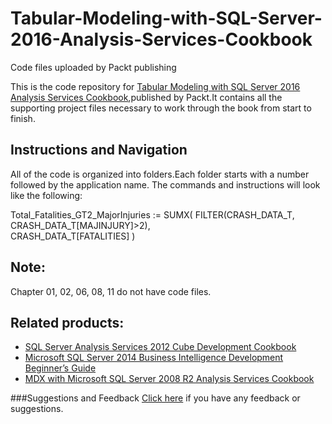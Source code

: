 # Tabular-Modeling-with-SQL-Server-2016-Analysis-Services-Cookbook
Code files uploaded by Packt publishing

This is the code repository for [Tabular Modeling with SQL Server 2016 Analysis Services Cookbook](https://www.packtpub.com/big-data-and-business-intelligence/tabular-modeling-sql-server-2016-analysis-services-cookbook?utm_source=github&utm_medium=repository&utm_campaign=9781786468611),published by Packt.It contains all the supporting
project files necessary to work through the book from start to finish.


## Instructions and Navigation
All of the code is organized into folders.Each folder starts with a number followed by the application name.
The commands and instructions will look like the following:

Total_Fatalities_GT2_MajorInjuries := SUMX( 
FILTER(CRASH_DATA_T, CRASH_DATA_T[MAJINJURY]>2),      
CRASH_DATA_T[FATALITIES] 
)

## Note:
Chapter 01, 02, 06, 08, 11 do not have code files.

## Related products:
* [SQL Server Analysis Services 2012 Cube Development Cookbook](https://www.packtpub.com/big-data-and-business-intelligence/sql-server-analysis-services-2012-cube-development-cookbook?utm_source=github&utm_medium=repository&utm_campaign=9781849689809)
* [Microsoft SQL Server 2014 Business Intelligence Development Beginner’s Guide](https://www.packtpub.com/big-data-and-business-intelligence/microsoft-sql-server-2014-business-intelligence-development-begin?utm_source=github&utm_medium=repository&utm_campaign=9781849688888)
* [MDX with Microsoft SQL Server 2008 R2 Analysis Services Cookbook](https://www.packtpub.com/networking-and-servers/mdx-microsoft-sql-server-2008-r2-analysis-services-cookbook?utm_source=github&utm_medium=repository&utm_campaign=9781849681308)


###Suggestions and Feedback
[Click here](https://docs.google.com/forms/d/e/1FAIpQLSe5qwunkGf6PUvzPirPDtuy1Du5Rlzew23UBp2S-P3wB-GcwQ/viewform) if you have any feedback or suggestions.
